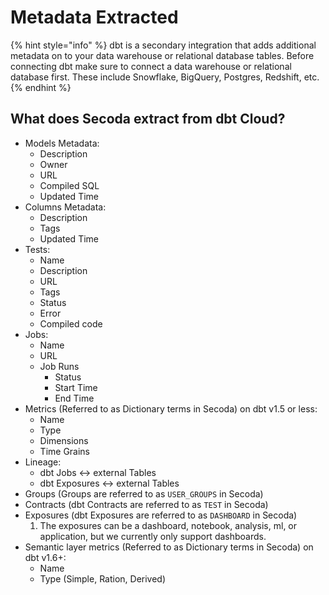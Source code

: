 # Metadata Extracted

{% hint style="info" %}
dbt is a secondary integration that adds additional metadata on to your data warehouse or relational database tables. Before connecting dbt make sure to connect a data warehouse or relational database first. These include Snowflake, BigQuery, Postgres, Redshift, etc.
{% endhint %}

## What does Secoda extract from dbt Cloud?

* Models Metadata:&#x20;
  * Description&#x20;
  * Owner&#x20;
  * URL&#x20;
  * Compiled SQL&#x20;
  * Updated Time
* Columns Metadata:&#x20;
  * Description&#x20;
  * Tags&#x20;
  * Updated Time
* Tests:&#x20;
  * Name&#x20;
  * Description&#x20;
  * URL&#x20;
  * Tags&#x20;
  * Status&#x20;
  * Error&#x20;
  * Compiled code
* Jobs:&#x20;
  * Name&#x20;
  * URL&#x20;
  * Job Runs&#x20;
    * Status&#x20;
    * Start Time&#x20;
    * End Time
* Metrics (Referred to as Dictionary terms in Secoda) on dbt v1.5 or less:
  * Name&#x20;
  * Type&#x20;
  * Dimensions&#x20;
  * Time Grains
* Lineage:
  * dbt Jobs <-> external Tables
  * dbt Exposures <-> external Tables
* Groups (Groups are referred to as `USER_GROUPS` in Secoda)
* Contracts (dbt Contracts are referred to as `TEST` in Secoda)
* Exposures (dbt Exposures are referred to as `DASHBOARD` in Secoda)
  1. The exposures can be a dashboard, notebook, analysis, ml, or application, but we currently only support dashboards.
* Semantic layer metrics (Referred to as Dictionary terms in Secoda) on dbt v1.6+:
  * Name
  * Type (Simple, Ration, Derived)
